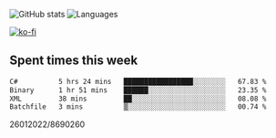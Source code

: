 ![GitHub stats](https://github-readme-stats.vercel.app/api?username=emipa606&theme=github_dark&show_icons=true) 
![Languages](https://github-readme-stats.vercel.app/api/top-langs/?username=emipa606&theme=github_dark&layout=compact)

[![ko-fi](https://ko-fi.com/img/githubbutton_sm.svg)](https://ko-fi.com/G2G55DDYD)

## Spent times this week
<!--START_SECTION:waka-->

```txt
C#          5 hrs 24 mins   █████████████████░░░░░░░░   67.83 %
Binary      1 hr 51 mins    ██████░░░░░░░░░░░░░░░░░░░   23.35 %
XML         38 mins         ██░░░░░░░░░░░░░░░░░░░░░░░   08.08 %
Batchfile   3 mins          ▒░░░░░░░░░░░░░░░░░░░░░░░░   00.74 %
```

<!--END_SECTION:waka-->


26012022/8690260
